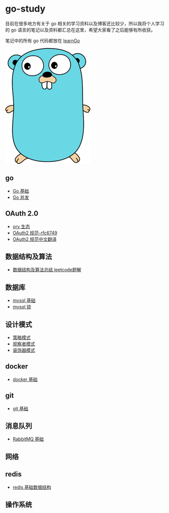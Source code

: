 # go-study
目前在很多地方有关于 go 相关的学习资料以及博客还比较少，所以我将个人学习的 go 语言的笔记以及资料都汇总在这里，希望大家看了之后能够有所收获。

笔记中的所有 go 代码都放在 [learnGo](https://github.com/cnymw/learnGo)

![golang](/docs/img/go基础/golang.png)

## go
- [Go 基础](/docs/go/go基础.md)
- [Go 并发](/docs/go/go并发.md)

## OAuth 2.0
- [ory 生态](/docs/oauth/ory生态介绍.md)
- [OAuth2 规范-rfc6749](/docs/oauth/OAuth2-rfc6749.md)
- [OAuth2 规范中文翻译](https://github.com/jeansfish/RFC6749.zh-cn/blob/master/SUMMARY.md)

## 数据结构及算法
- [数据结构及算法总结 leetcode题解](/docs/algorithm/算法.md)

## 数据库
- [mysql 基础](/docs/database/mysql基础.md)
- [mysql 锁](/docs/database/mysql锁.md)

## 设计模式
- [策略模式](/docs/design/strategy/策略模式.md)
- [观察者模式](/docs/design/observer/观察者模式.md)
- [装饰器模式](/docs/design/decorator/装饰器模式.md)

## docker
- [docker 基础](/docs/docker/docker基础.md)

## git
- [git 基础](/docs/git/git基础.md)

## 消息队列
- [RabbitMQ 基础](/docs/RabbitMQ/RabbitMQ基础.md)

## 网络

## redis
- [redis 基础数据结构](/docs/redis/redis基础数据结构.md)

## 操作系统